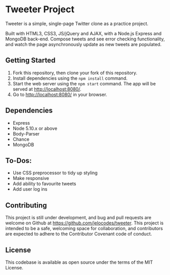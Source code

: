 # Tweeter Project

Tweeter is a simple, single-page Twitter clone as a practice project.

Built with HTML3, CSS3, JS/jQuery and AJAX, with a Node.js Express and MongoDB back-end. Compose tweets and see error checking functionality, and watch the page asynchronously update as new tweets are populated.  

## Getting Started

1. Fork this repository, then clone your fork of this repository.
2. Install dependencies using the `npm install` command.
3. Start the web server using the `npm start` command. The app will be served at <http://localhost:8080/>.
4. Go to <http://localhost:8080/> in your browser.

## Dependencies

- Express
- Node 5.10.x or above
- Body-Parser
- Chance
- MongoDB

## To-Dos:
- Use CSS preprocessor to tidy up styling
- Make responsive
- Add ability to favourite tweets
- Add user log ins

## Contributing
This project is still under development, and bug and pull requests are welcome on Github at https://github.com/jelocodes/tweeter. This project is intended to be a safe, welcoming space for collaboration, and contributors are expected to adhere to the Contributor Covenant code of conduct.

## License
This codebase is available as open source under the terms of the MIT License.
